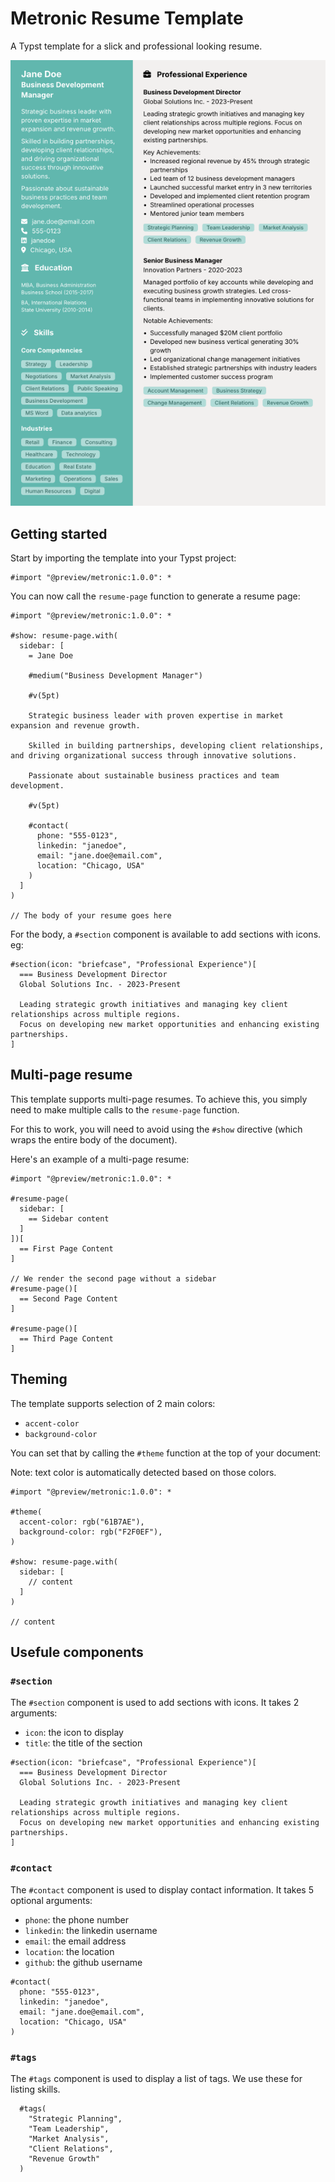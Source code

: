 # Metronic Resume Template

A Typst template for a slick and professional looking resume.

![](thumbnail.png)

## Getting started

Start by importing the template into your Typst project:

```typst
#import "@preview/metronic:1.0.0": *
```

You can now call the `resume-page` function to generate a resume page:

```typst
#import "@preview/metronic:1.0.0": *

#show: resume-page.with(
  sidebar: [
    = Jane Doe

    #medium("Business Development Manager")

    #v(5pt)

    Strategic business leader with proven expertise in market expansion and revenue growth.

    Skilled in building partnerships, developing client relationships, and driving organizational success through innovative solutions.

    Passionate about sustainable business practices and team development.

    #v(5pt)

    #contact(
      phone: "555-0123",
      linkedin: "janedoe",
      email: "jane.doe@email.com",
      location: "Chicago, USA"
    )
  ]
)

// The body of your resume goes here
```

For the body, a `#section` component is available to add sections with icons. eg:

```typst
#section(icon: "briefcase", "Professional Experience")[
  === Business Development Director
  Global Solutions Inc. - 2023-Present

  Leading strategic growth initiatives and managing key client relationships across multiple regions.
  Focus on developing new market opportunities and enhancing existing partnerships.
]
```

## Multi-page resume

This template supports multi-page resumes. To achieve this, you simply need to make multiple calls to the `resume-page` function.

For this to work, you will need to avoid using the `#show` directive (which wraps the entire body of the document).

Here's an example of a multi-page resume:

```typst
#import "@preview/metronic:1.0.0": *

#resume-page(
  sidebar: [
    == Sidebar content
  ]
])[
  == First Page Content
]

// We render the second page without a sidebar
#resume-page()[
  == Second Page Content
]

#resume-page()[
  == Third Page Content
]
```

## Theming

The template supports selection of 2 main colors:

- `accent-color`
- `background-color`

You can set that by calling the `#theme` function at the top of your document:

Note: text color is automatically detected based on those colors.

```typst
#import "@preview/metronic:1.0.0": *

#theme(
  accent-color: rgb("61B7AE"),
  background-color: rgb("F2F0EF"),
)

#show: resume-page.with(
  sidebar: [
    // content
  ]
)

// content
```

## Usefule components

### `#section`

The `#section` component is used to add sections with icons. It takes 2 arguments:

- `icon`: the icon to display
- `title`: the title of the section

```typst
#section(icon: "briefcase", "Professional Experience")[
  === Business Development Director
  Global Solutions Inc. - 2023-Present

  Leading strategic growth initiatives and managing key client relationships across multiple regions.
  Focus on developing new market opportunities and enhancing existing partnerships.
]
```

### `#contact`

The `#contact` component is used to display contact information. It takes 5 optional arguments:

- `phone`: the phone number
- `linkedin`: the linkedin username
- `email`: the email address
- `location`: the location
- `github`: the github username

```typst
#contact(
  phone: "555-0123",
  linkedin: "janedoe",
  email: "jane.doe@email.com",
  location: "Chicago, USA"
)
```

### `#tags`

The `#tags` component is used to display a list of tags. We use these for listing skills.

```typst
  #tags(
    "Strategic Planning",
    "Team Leadership",
    "Market Analysis",
    "Client Relations",
    "Revenue Growth"
  )
```
